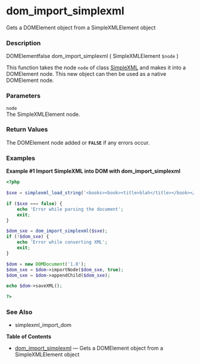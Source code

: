 dom\_import\_simplexml
======================

Gets a <span class="classname">DOMElement</span> object from a <span
class="classname">SimpleXMLElement</span> object

### Description

<span class="type"><span class="type">DOMElement</span><span
class="type">false</span></span> <span
class="methodname">dom\_import\_simplexml</span> ( <span
class="methodparam"><span class="type">SimpleXMLElement</span>
`$node`</span> )

This function takes the node `node` of class
<a href="/ref/simplexml.html" class="link">SimpleXML</a> and makes it
into a <span class="classname">DOMElement</span> node. This new object
can then be used as a native <span class="classname">DOMElement</span>
node.

### Parameters

`node`  
The <span class="classname">SimpleXMLElement</span> node.

### Return Values

The <span class="classname">DOMElement</span> node added or **`FALSE`**
if any errors occur.

### Examples

**Example \#1 Import SimpleXML into DOM with <span
class="function">dom\_import\_simplexml</span>**

``` php
<?php

$sxe = simplexml_load_string('<books><book><title>blah</title></book></books>');

if ($sxe === false) {
    echo 'Error while parsing the document';
    exit;
}

$dom_sxe = dom_import_simplexml($sxe);
if (!$dom_sxe) {
    echo 'Error while converting XML';
    exit;
}

$dom = new DOMDocument('1.0');
$dom_sxe = $dom->importNode($dom_sxe, true);
$dom_sxe = $dom->appendChild($dom_sxe);

echo $dom->saveXML();

?>
```

### See Also

-   <span class="function">simplexml\_import\_dom</span>

**Table of Contents**

-   [dom\_import\_simplexml](/ref/dom.html#dom_import_simplexml) — Gets
    a DOMElement object from a SimpleXMLElement object
